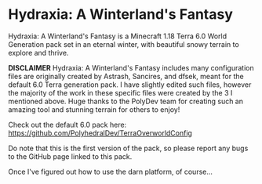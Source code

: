 # Hydraxia: A Winterland's Fantasy
Hydraxia: A Winterland's Fantasy is a Minecraft 1.18 Terra 6.0 World Generation pack set in an eternal winter, with beautiful snowy terrain to explore and thrive.

**DISCLAIMER**
Hydraxia: A Winterland's Fantasy includes many configuration files are originally created by Astrash, Sancires, and dfsek, meant for the default 6.0 Terra generation pack. I have slightly edited such files, however the majority of the work in these specific files were created by the 3 I mentioned above. Huge thanks to the PolyDev team for creating such an amazing tool and stunning terrain for others to enjoy!

Check out the default 6.0 pack here:
https://github.com/PolyhedralDev/TerraOverworldConfig

Do note that this is the first version of the pack, so please report any bugs to the GitHub page linked to this pack. 

Once I've figured out how to use the darn platform, of course...
